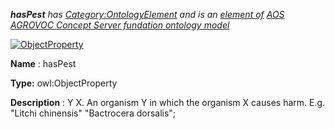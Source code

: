 ___hasPest__ 
 has
 [Category:OntologyElement](../../Category/OntologyElement "Category:OntologyElement") 
 and is an
 [element of](../../Property/ElementOf "Property:ElementOf") 
[AOS AGROVOC Concept Server fundation ontology model](../../Submissions/AOS_AGROVOC_Concept_Server_fundation_ontology_model "Submissions:AOS AGROVOC Concept Server fundation ontology model")_




  





[![ObjectProperty](../../images/thumb/c/c3/ObjectProperty.gif/45px-ObjectProperty.gif)](../../Image/ObjectProperty.gif "ObjectProperty")


__Name__ 
 : hasPest
 



__Type:__ 
 owl:ObjectProperty
 



__Description__ 
 : Y <has pest> X. An organism Y in which the organism X causes harm. E.g. "Litchi chinensis" <has pest> "Bactrocera dorsalis";